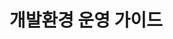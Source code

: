 ---
title: 개발환경 운영 가이드
linkTitle: "개발환경 운영 가이드"
description: "개발환경 운영 가이드"
url: /egovframe-development/operation-guide/
menu:
  depth:
    name: "운영 가이드"
    weight: 9
    parent: "egovframe-development"
    identifier: "operation-guide"
--- 